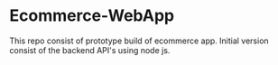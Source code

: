 # Ecommerce-WebApp
This repo consist of prototype build of ecommerce app. Initial version consist of the backend API's using node js.
